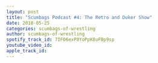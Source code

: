 ```yaml
---
layout: post
title: "Scumbags Podcast #4: The Retro and Duker Show"
date: 2018-05-25
categories: scumbags-of-wrestling
author: scumbags-of-wrestling
spotify_track_id: 7IFO6exP8YoPpK8uFBp9sp
youtube_video_id: 
apple_track_id: 
---
```

